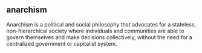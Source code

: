 ## anarchism
Anarchism is a political and social philosophy that advocates for a stateless, non-hierarchical society where individuals and communities are able to govern themselves and make decisions collectively, without the need for a centralized government or capitalist system.

